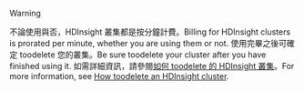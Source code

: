 

> [!WARNING]
> <span data-ttu-id="95141-101">不論使用與否，HDInsight 叢集都是按分鐘計費。</span><span class="sxs-lookup"><span data-stu-id="95141-101">Billing for HDInsight clusters is prorated per minute, whether you are using them or not.</span></span> <span data-ttu-id="95141-102">使用完畢之後可確定 toodelete 您的叢集。</span><span class="sxs-lookup"><span data-stu-id="95141-102">Be sure toodelete your cluster after you have finished using it.</span></span> <span data-ttu-id="95141-103">如需詳細資訊，請參閱[如何 toodelete 的 HDInsight 叢集](../articles/hdinsight/hdinsight-delete-cluster.md)。</span><span class="sxs-lookup"><span data-stu-id="95141-103">For more information, see [How toodelete an HDInsight cluster](../articles/hdinsight/hdinsight-delete-cluster.md).</span></span>
> 
> 

